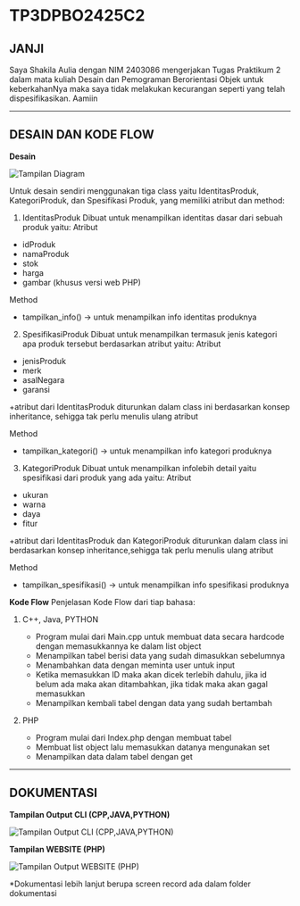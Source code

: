 # TP3DPBO2425C2
## JANJI
Saya Shakila Aulia dengan NIM 2403086 mengerjakan Tugas Praktikum 2 dalam mata kuliah Desain dan Pemograman Berorientasi Objek untuk keberkahanNya maka saya tidak melakukan kecurangan seperti yang telah dispesifikasikan. Aamiin

---
## DESAIN DAN KODE FLOW
**Desain**

![Tampilan Diagram](TP3-Desain.png)

Untuk desain sendiri menggunakan tiga class yaitu IdentitasProduk, KategoriProduk, dan Spesifikasi Produk, yang memiliki atribut dan method:
1. IdentitasProduk
Dibuat untuk menampilkan identitas dasar dari sebuah produk yaitu:
Atribut
- idProduk
- namaProduk
- stok
- harga
- gambar (khusus versi web PHP)

Method
- tampilkan_info() -> untuk menampilkan info identitas produknya


2. SpesifikasiProduk
Dibuat untuk menampilkan termasuk jenis kategori apa produk tersebut berdasarkan atribut yaitu:
Atribut
- jenisProduk
- merk
- asalNegara
- garansi

+atribut dari IdentitasProduk diturunkan dalam class ini berdasarkan konsep inheritance, sehigga tak perlu menulis ulang atribut

Method
- tampilkan_kategori() -> untuk menampilkan info kategori produknya


3. KategoriProduk
Dibuat untuk menampilkan infolebih detail yaitu spesifikasi dari produk yang ada yaitu:
Atribut
- ukuran
- warna
- daya
- fitur

+atribut dari IdentitasProduk dan KategoriProduk diturunkan dalam class ini berdasarkan konsep inheritance,sehigga tak perlu menulis ulang atribut

Method
- tampilkan_spesifikasi() -> untuk menampilkan info spesifikasi produknya

**Kode Flow**
Penjelasan Kode Flow dari tiap bahasa:
1. C++, Java, PYTHON
     - Program mulai dari Main.cpp untuk membuat data secara hardcode dengan memasukkannya ke dalam list object
     - Menampilkan tabel berisi data yang sudah dimasukkan sebelumnya
     - Menambahkan data dengan meminta user untuk input
     - Ketika memasukkan ID maka akan dicek terlebih dahulu, jika id belum ada maka akan ditambahkan, jika tidak maka akan gagal memasukkan
     - Menampilkan kembali tabel dengan data yang sudah bertambah

2. PHP
     - Program mulai dari Index.php dengan membuat tabel
     - Membuat list object lalu memasukkan datanya mengunakan set
     - Menampilkan data dalam tabel dengan get
---
## DOKUMENTASI
**Tampilan Output CLI (CPP,JAVA,PYTHON)**

![Tampilan Output CLI (CPP,JAVA,PYTHON)](Dokum-CLI.png)

**Tampilan WEBSITE (PHP)**

![Tampilan Output WEBSITE (PHP)](Dokum-Web.png)

*Dokumentasi lebih lanjut berupa screen record ada dalam folder dokumentasi
